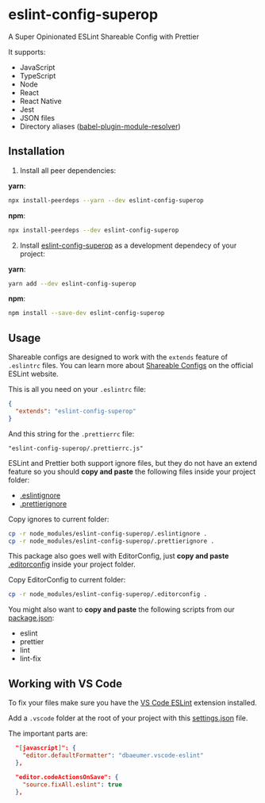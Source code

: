 # eslint-config-superop

A Super Opinionated ESLint Shareable Config with Prettier

It supports:
- JavaScript
- TypeScript
- Node
- React
- React Native
- Jest
- JSON files
- Directory aliases ([babel-plugin-module-resolver](https://github.com/tleunen/babel-plugin-module-resolver))

## Installation

1. Install all peer dependencies:

**yarn**:
```sh
npx install-peerdeps --yarn --dev eslint-config-superop
```
**npm**:
```sh
npx install-peerdeps --dev eslint-config-superop
```

2. Install [eslint-config-superop](https://github.com/DiogoAbu/eslint-config-superop) as a development dependecy of your project:

**yarn**:
```sh
yarn add --dev eslint-config-superop
```
**npm**:
```sh
npm install --save-dev eslint-config-superop
```

## Usage

Shareable configs are designed to work with the `extends` feature of `.eslintrc` files. You can learn more about [Shareable Configs](http://eslint.org/docs/developer-guide/shareable-configs) on the official ESLint website.

This is all you need on your `.eslintrc` file:

```json
{
  "extends": "eslint-config-superop"
}
```

And this string for the `.prettierrc` file:

```
"eslint-config-superop/.prettierrc.js"
```

ESLint and Prettier both support ignore files, but they do not have an extend feature so you should **copy and paste** the following files inside your project folder:
- [.eslintignore](.eslintignore)
- [.prettierignore](.prettierignore)

Copy ignores to current folder:
```sh
cp -r node_modules/eslint-config-superop/.eslintignore .
cp -r node_modules/eslint-config-superop/.prettierignore .
```

This package also goes well with EditorConfig, just **copy and paste** [.editorconfig](.editorconfig) inside your project folder.

Copy EditorConfig to current folder:
```sh
cp -r node_modules/eslint-config-superop/.editorconfig .
```

You might also want to **copy and paste** the following scripts from our [package.json](package.json):
- eslint
- prettier
- lint
- lint-fix

## Working with VS Code

To fix your files make sure you have the [VS Code ESLint](https://github.com/Microsoft/vscode-eslint) extension installed.

Add a `.vscode` folder at the root of your project with this [settings.json](.vscode/settings.json) file.

The important parts are:
```json
  "[javascript]": {
    "editor.defaultFormatter": "dbaeumer.vscode-eslint"
  },
```
```json
  "editor.codeActionsOnSave": {
    "source.fixAll.eslint": true
  },
```
